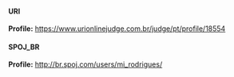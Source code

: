 #### URI
__Profile:__ https://www.urionlinejudge.com.br/judge/pt/profile/18554

#### SPOJ_BR

__Profile:__ http://br.spoj.com/users/mi_rodrigues/
